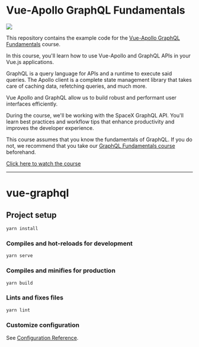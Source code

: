 # Vue-Apollo GraphQL Fundamentals

[![](https://vueschool.io/media/e256afbe4cfb56f8e3df32d2550d6823/vueschool_vue-apollo-graphql-fundamentals-course.jpg)](https://vueschool.io/courses/whats-new-in-vue-3)

This repository contains the example code for the [Vue-Apollo GraphQL Fundamentals](https://vueschool.io/courses/vue-apollo-graphql-fundamentals) course.

In this course, you'll learn how to use Vue-Apollo and GraphQL APIs in your Vue.js applications.

GraphQL is a query language for APIs and a runtime to execute said queries. The Apollo client is a complete state management library that takes care of caching data, refetching queries, and much more.

Vue Apollo and GraphQL allow us to build robust and performant user interfaces efficiently.

During the course, we'll be working with the SpaceX GraphQL API. You'll learn best practices and workflow tips that enhance productivity and improves the developer experience.


This course assumes that you know the fundamentals of GraphQL. If you do not, we recommend that you take our [GraphQL Fundamentals course](https://vueschool.io/courses/learn-graphql-fundamentals) beforehand.

[Click here to watch the course](https://vueschool.io/courses/vue-apollo-graphql-fundamentals)

---

# vue-graphql

## Project setup
```
yarn install
```

### Compiles and hot-reloads for development
```
yarn serve
```

### Compiles and minifies for production
```
yarn build
```

### Lints and fixes files
```
yarn lint
```

### Customize configuration
See [Configuration Reference](https://cli.vuejs.org/config/).
